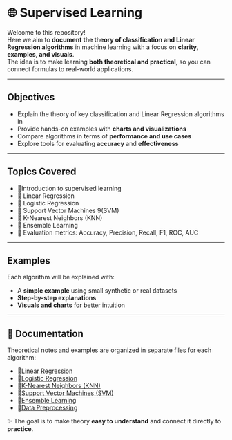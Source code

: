 # 🌐 Supervised Learning

Welcome to this repository!  
Here we aim to **document the theory of classification and Linear Regression algorithms** in machine learning with a focus on **clarity, examples, and visuals**.  
The idea is to make learning **both theoretical and practical**, so you can connect formulas to real-world applications.

---

## Objectives
-  Explain the theory of key classification and Linear Regression algorithms in 
-  Provide hands-on examples with **charts and visualizations**  
-  Compare algorithms in terms of **performance and use cases**  
-  Explore tools for evaluating **accuracy** and **effectiveness**  

---

##  Topics Covered
- 🔹Introduction to supervised learning
- 🔹 Linear Regression
- 🔹 Logistic Regression  
- 🔹 Support Vector Machines 9(SVM)
- 🔹 K-Nearest Neighbors (KNN)
- 🔹 Ensemble Learning
- 🔹 Evaluation metrics: Accuracy, Precision, Recall, F1, ROC, AUC  

---

##  Examples
Each algorithm will be explained with:
- A **simple example** using small synthetic or real datasets  
- **Step-by-step explanations**  
- **Visuals and charts** for better intuition  

---
## 📖 Documentation

Theoretical notes and examples are organized in separate files for each algorithm:

- 🔹[Linear Regression](./Linear%20Regression)  
- 🔹[Logistic Regression](./Logistic%20Regression)
- 🔹[K-Nearest Neighbors (KNN)](./KNN)   
- 🔹[Support Vector Machines (SVM)](./SVM)  
- 🔹[Ensemble Learning](./Ensemble%20Learning)
- 🔹[Data Preprocessing](./Data%20Preprocessing)

✨ The goal is to make theory **easy to understand** and connect it directly to **practice**.
